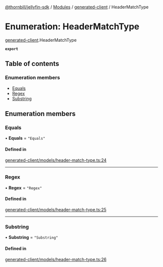 [@thornbill/jellyfin-sdk](../README.md) / [Modules](../modules.md) / [generated-client](../modules/generated_client.md) / HeaderMatchType

# Enumeration: HeaderMatchType

[generated-client](../modules/generated_client.md).HeaderMatchType

**`export`**

## Table of contents

### Enumeration members

- [Equals](generated_client.HeaderMatchType.md#equals)
- [Regex](generated_client.HeaderMatchType.md#regex)
- [Substring](generated_client.HeaderMatchType.md#substring)

## Enumeration members

### Equals

• **Equals** = `"Equals"`

#### Defined in

[generated-client/models/header-match-type.ts:24](https://github.com/thornbill/jellyfin-sdk-typescript/blob/21a118e/src/generated-client/models/header-match-type.ts#L24)

___

### Regex

• **Regex** = `"Regex"`

#### Defined in

[generated-client/models/header-match-type.ts:25](https://github.com/thornbill/jellyfin-sdk-typescript/blob/21a118e/src/generated-client/models/header-match-type.ts#L25)

___

### Substring

• **Substring** = `"Substring"`

#### Defined in

[generated-client/models/header-match-type.ts:26](https://github.com/thornbill/jellyfin-sdk-typescript/blob/21a118e/src/generated-client/models/header-match-type.ts#L26)
